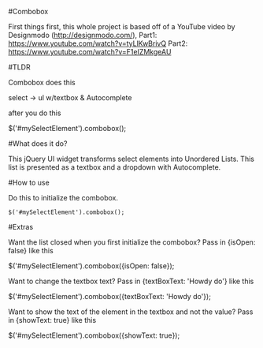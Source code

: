 
#Combobox

First things first, this whole project is based off of a YouTube video
   by Designmodo (http://designmodo.com/),
   Part1: https://www.youtube.com/watch?v=tyLlKwBrivQ
   Part2: https://www.youtube.com/watch?v=F1eIZMkgeAU

#TLDR

Combobox does this

select -> ul w/textbox & Autocomplete

after you do this

$('#mySelectElement').combobox();

#What does it do?

This jQuery UI widget transforms select elements into Unordered Lists. This list is presented as a textbox and a dropdown with Autocomplete.

#How to use

Do this to initialize the combobox.

    $('#mySelectElement').combobox();


#Extras

Want the list closed when you first initialize the combobox?
Pass in {isOpen: false} like this

$('#mySelectElement').combobox({isOpen: false});

Want to change the textbox text?
Pass in {textBoxText: 'Howdy do'} like this

$('#mySelectElement').combobox({textBoxText: 'Howdy do'});

Want to show the text of the element in the textbox and not the value?
Pass in {showText: true} like this

$('#mySelectElement').combobox({showText: true});
